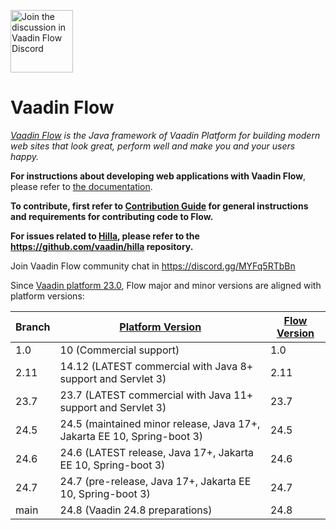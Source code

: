 <a target="_blank" href="https://discord.gg/MYFq5RTbBn"><img src="https://discord.com/assets/e4923594e694a21542a489471ecffa50.svg" width="100" alt="Join the discussion in Vaadin Flow Discord"></img></a>

Vaadin Flow
======
*[Vaadin Flow](https://vaadin.com/flow) is the Java framework of Vaadin Platform for building modern web sites that look great, perform well and make you and your users happy.*

**For instructions about developing web applications with Vaadin Flow**, please refer to [the documentation](https://vaadin.com/docs/latest/flow/overview).

**To contribute, first refer to [Contribution Guide](/CONTRIBUTING.md) for general instructions and requirements for contributing code to Flow.**

**For issues related to [Hilla](https://hilla.dev/), please refer to the https://github.com/vaadin/hilla repository.**

Join Vaadin Flow community chat in https://discord.gg/MYFq5RTbBn

Since [Vaadin platform 23.0](https://github.com/vaadin/platform), Flow major and minor versions are aligned with platform versions:

| Branch | [Platform Version](https://github.com/vaadin/platform/releases)         | [Flow Version](https://github.com/vaadin/flow/releases) |
|--------|-------------------------------------------------------------------------|---------------------------------------------------------|
| 1.0    | 10 (Commercial support)                                                 | 1.0                                                     |
| 2.11   | 14.12 (LATEST commercial with Java 8+ support and Servlet 3)            | 2.11                                                    |
| 23.7   | 23.7 (LATEST commercial with Java 11+ support and Servlet 3)            | 23.7                                                    |
| 24.5   | 24.5 (maintained minor release, Java 17+, Jakarta EE 10, Spring-boot 3) | 24.5                                                    |
| 24.6   | 24.6 (LATEST release, Java 17+, Jakarta EE 10, Spring-boot 3)           | 24.6                                                    |
| 24.7   | 24.7 (pre-release, Java 17+, Jakarta EE 10, Spring-boot 3)              | 24.7                                                    |
| main   | 24.8 (Vaadin 24.8 preparations)                                         | 24.8                                                    |
